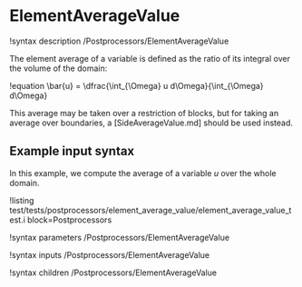 # ElementAverageValue

!syntax description /Postprocessors/ElementAverageValue

The element average of a variable is defined as the ratio of its integral over the volume of the domain:

!equation
\bar{u} = \dfrac{\int_{\Omega} u d\Omega}{\int_{\Omega} d\Omega}

This average may be taken over a restriction of blocks, but for taking an average over boundaries,
a [SideAverageValue.md] should be used instead.

## Example input syntax

In this example, we compute the average of a variable $u$ over the whole domain.

!listing test/tests/postprocessors/element_average_value/element_average_value_test.i block=Postprocessors

!syntax parameters /Postprocessors/ElementAverageValue

!syntax inputs /Postprocessors/ElementAverageValue

!syntax children /Postprocessors/ElementAverageValue
